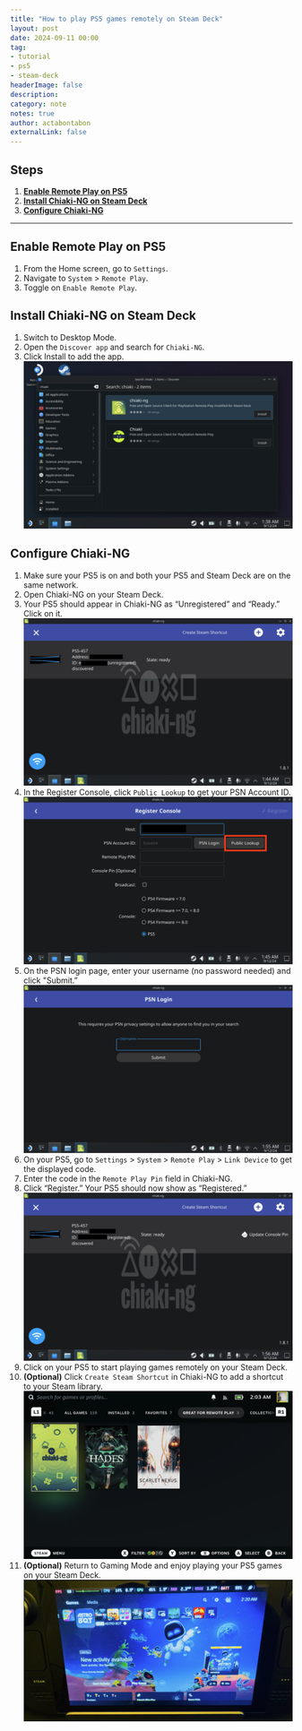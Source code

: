 ```yaml
---
title: "How to play PS5 games remotely on Steam Deck"
layout: post
date: 2024-09-11 00:00
tag: 
- tutorial
- ps5
- steam-deck
headerImage: false
description: 
category: note
notes: true
author: actabontabon
externalLink: false
---
```


## Steps
1. **[Enable Remote Play on PS5](#enable-remote-play-on-ps5)**
2. **[Install Chiaki-NG on Steam Deck](#install-chiaki-ng-on-steam-deck)**
3. **[Configure Chiaki-NG](#configure-chiaki-ng)**

<hr>

## Enable Remote Play on PS5
1. From the Home screen, go to `Settings`.
2. Navigate to `System` > `Remote Play`.
3. Toggle on `Enable Remote Play`.

## Install Chiaki-NG on Steam Deck
1. Switch to Desktop Mode.
2. Open the `Discover app` and search for `Chiaki-NG`.
3. Click Install to add the app.
   ![Markdowm Image][0]

## Configure Chiaki-NG
1. Make sure your PS5 is on and both your PS5 and Steam Deck are on the same network.
2. Open Chiaki-NG on your Steam Deck.
3. Your PS5 should appear in Chiaki-NG as “Unregistered” and “Ready.” Click on it.
   ![Markdowm Image][1]
4. In the Register Console, click `Public Lookup` to get your PSN Account ID.
   ![Markdowm Image][2]
5. On the PSN login page, enter your username (no password needed) and click "Submit.”
   ![Markdowm Image][3]
6. On your PS5, go to `Settings` > `System` > `Remote Play` > `Link Device` to get the displayed code.
7. Enter the code in the `Remote Play Pin` field in Chiaki-NG.
8. Click “Register.” Your PS5 should now show as “Registered.”
   ![Markdowm Image][4]
9. Click on your PS5 to start playing games remotely on your Steam Deck.
10. **(Optional)** Click `Create Steam Shortcut` in Chiaki-NG to add a shortcut to your Steam library.
    ![Markdowm Image][5]
11. **(Optional)** Return to Gaming Mode and enjoy playing your PS5 games on your Steam Deck.
    ![Markdowm Image][6]


[0]: /assets/images/notes/n1_install_chiaki.png
[1]: /assets/images/notes/n1_first_launch_chiaki.png
[2]: /assets/images/notes/n1_register_console.png
[3]: /assets/images/notes/n1_psn_login.png
[4]: /assets/images/notes/n1_registered_ps5.png
[5]: /assets/images/notes/n1_game_mode.png
[6]: /assets/images/notes/n1_game_mode_sd.png
